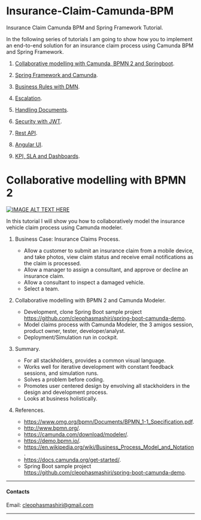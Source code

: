 # Insurance-Claim-Camunda-BPM
Insurance Claim Camunda BPM and Spring Framework Tutorial.

In the following series of tutorials I am going to show how you to implement an end-to-end solution for an insurance claim process using Camunda BPM and Spring Framework.

1. [Collaborative modelling with Camunda, BPMN 2 and Springboot](/README.md).
2. [Spring Framework and Camunda](/README_Spring_Framework_and_Camunda.md).
3. [Business Rules with DMN](/README_Business_Rules_with_DMN.md).
4. [Escalation](/README_Escalation.md).
5. [Handling Documents](/README_Handling_Documents.md).
6. [Security with JWT](/README_Security_with_JWT.md).
7. [Rest API](/README_Rest_API.md).
8. [Angular UI](/README_Angular_UI.md).

9. [KPI, SLA and Dashboards](/README_KPI_SLA_and_Dashboards.md).


# Collaborative modelling with BPMN 2

[![IMAGE ALT TEXT HERE](http://img.youtube.com/vi/zMQrwpCi7LU/0.jpg)](https://www.youtube.com/watch?v=zMQrwpCi7LU)

In this tutorial I will show you how to collaboratively model the insurance vehicle claim process using Camunda modeler.

1. Business Case: Insurance Claims Process. 

     * Allow a customer to submit an insurance claim from a mobile device, and take photos, view claim status and receive email notifications as the claim is processed.
     * Allow a manager to assign a consultant, and approve or decline an insurance claim.
     * Allow a consultant to inspect a damaged vehicle.
     * Select a team.
        
2. Collaborative modelling with BPMN 2 and Camunda Modeler.
    * Development, clone Spring Boot sample project https://github.com/cleophasmashiri/spring-boot-camunda-demo.
    * Model claims process with Camunda Modeler, the 3 amigos session, product owner, tester, developer/analyst.
    * Deployment/Simulation run in cockpit.
    
3. Summary.
     
    * For all stackholders, provides a common visual language. 
    * Works well for iterative development with constant feedback sessions, and simulation runs. 
    * Solves a problem before coding. 
    * Promotes user centered design by envolving all stackholders in the design and development process.
    * Looks at business holistically. 
   
4. References.
    * https://www.omg.org/bpmn/Documents/BPMN_1-1_Specification.pdf.     
    * http://www.bpmn.org/.                                             
    * https://camunda.com/download/modeler/.                            
    * https://demo.bpmn.io/.                                            
    * https://en.wikipedia.org/wiki/Business_Process_Model_and_Notation. 
    * https://docs.camunda.org/get-started/.
    * Spring Boot sample project https://github.com/cleophasmashiri/spring-boot-camunda-demo.
    
 
***
  #### Contacts
  Email: cleophasmashiri@gmail.com
  
***

